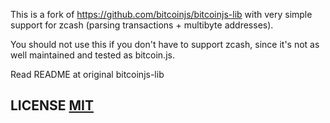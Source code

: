 This is a fork of https://github.com/bitcoinjs/bitcoinjs-lib with very simple support for zcash (parsing transactions + multibyte addresses).

You should not use this if you don't have to support zcash, since it's not as well maintained and tested as bitcoin.js.

Read README at original bitcoinjs-lib

## LICENSE [MIT](LICENSE)
